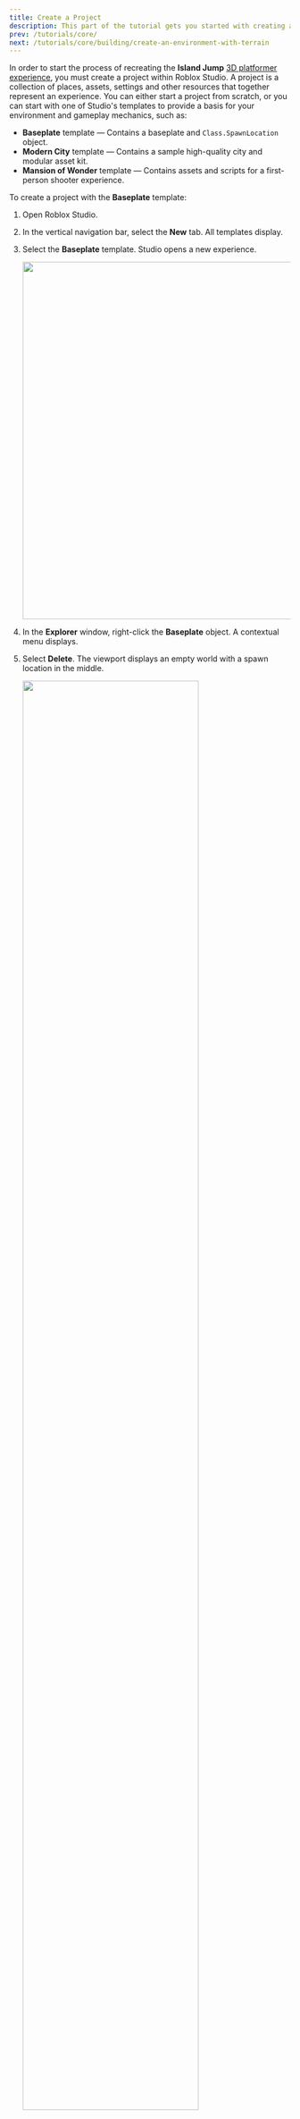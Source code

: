 ```yaml
---
title: Create a Project
description: This part of the tutorial gets you started with creating a project.
prev: /tutorials/core/
next: /tutorials/core/building/create-an-environment-with-terrain
---
```


In order to start the process of recreating the **Island Jump** [3D platformer experience](https://www.roblox.com/games/14238807008), you must create a project within Roblox Studio. A project is a collection of places, assets, settings and other resources that together represent an experience. You can either start a project from scratch, or you can start with one of Studio's templates to provide a basis for your environment and gameplay mechanics, such as:

- **Baseplate** template — Contains a baseplate and `Class.SpawnLocation` object.
- **Modern City** template — Contains a sample high-quality city and modular asset kit.
- **Mansion of Wonder** template — Contains assets and scripts for a first-person shooter experience.

To create a project with the **Baseplate** template:

1. Open Roblox Studio.
1. In the vertical navigation bar, select the **New** tab. All templates display.
1. Select the **Baseplate** template. Studio opens a new experience.

   <img src="../../../assets/tutorials/core-building-and-scripting/Templates-Baseplate.jpg" width="640" />

1. In the **Explorer** window, right-click the **Baseplate** object. A contextual menu displays.
1. Select **Delete**. The viewport displays an empty world with a spawn location in the middle.

   <img src="../../../assets/tutorials/core-building-and-scripting/Baseplate-Deleted.jpg" width="81%" />

In the next section of the tutorial, you will learn how to use the Terrain Editor to create an island environment around the spawn location.
